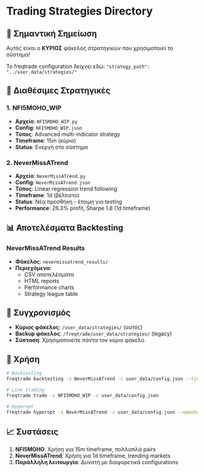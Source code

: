 # Trading Strategies Directory

## 📍 Σημαντική Σημείωση
Αυτός είναι ο **ΚΥΡΙΟΣ** φάκελος στρατηγικών που χρησιμοποιεί το σύστημα!

Το freqtrade configuration δείχνει εδώ: `"strategy_path": "../user_data/strategies/"`

## 🎯 Διαθέσιμες Στρατηγικές

### 1. NFI5MOHO_WIP
- **Αρχείο**: `NFI5MOHO_WIP.py`
- **Config**: `NFI5MOHO_WIP.json`
- **Τύπος**: Advanced multi-indicator strategy
- **Timeframe**: 15m (κύριο)
- **Status**: Ενεργή στο σύστημα

### 2. NeverMissATrend
- **Αρχείο**: `NeverMissATrend.py`
- **Config**: `NeverMissATrend.json`
- **Τύπος**: Linear regression trend following
- **Timeframe**: 1d (βέλτιστο)
- **Status**: Νέα προσθήκη - έτοιμη για testing
- **Performance**: 26.3% profit, Sharpe 1.8 (1d timeframe)

## 📊 Αποτελέσματα Backtesting

### NeverMissATrend Results
- **Φάκελος**: `nevermissatrend_results/`
- **Περιεχόμενα**:
  - CSV αποτελέσματα
  - HTML reports
  - Performance charts
  - Strategy league table

## 🔄 Συγχρονισμός
- **Κύριος φάκελος**: `/user_data/strategies/` (αυτός)
- **Backup φάκελος**: `/freqtrade/user_data/strategies/` (legacy)
- **Σύσταση**: Χρησιμοποιείτε πάντα τον κύριο φάκελο

## 🚀 Χρήση
```bash
# Backtesting
freqtrade backtesting -s NeverMissATrend -c user_data/config.json --timeframe=1d

# Live trading
freqtrade trade -s NFI5MOHO_WIP -c user_data/config.json

# Hyperopt
freqtrade hyperopt -s NeverMissATrend -c user_data/config.json --epochs 50
```

## 📈 Συστάσεις
1. **NFI5MOHO**: Χρήση για 15m timeframe, πολλαπλά pairs
2. **NeverMissATrend**: Χρήση για 1d timeframe, trending markets
3. **Παράλληλη λειτουργία**: Δυνατή με διαφορετικά configurations